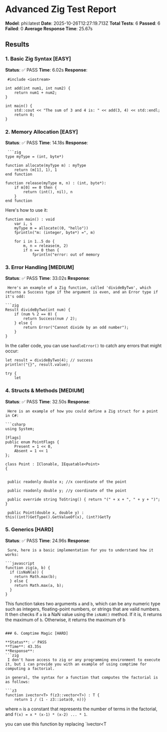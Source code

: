 # Advanced Zig Test Report

**Model**: phi:latest
**Date**: 2025-10-26T12:27:19.713Z
**Total Tests**: 6
**Passed**: 6
**Failed**: 0
**Average Response Time**: 25.67s

## Results

### 1. Basic Zig Syntax [EASY]

**Status**: ✅ PASS
**Time**: 6.02s
**Response**:
```zig
 #include <iostream>
 
int add(int num1, int num2) {
    return num1 + num2;
}

int main() {
    std::cout << "The sum of 3 and 4 is: " << add(3, 4) << std::endl;
    return 0;
}

```

### 2. Memory Allocation [EASY]

**Status**: ✅ PASS
**Time**: 14.18s
**Response**:
```zig
 ```zig
type myType = (int, byte*)

function allocate(myType m) : myType
    return (m[1], 1), 1
end function

function release(myType m, n) : (int, byte*):
    if m[0] == 0 then {
        return (int(), nil), n
    }
end function
```

Here's how to use it:
```zig
function main() : void
    var i, s
    myType m = allocate((0, "hello"))
    fprintln("m: (integer, byte*) =", m)

    for i in 1..5 do {
        m, n = release(m, 2)
        if n == 0 then {
            fprintln("error: out of memory
```

### 3. Error Handling [MEDIUM]

**Status**: ✅ PASS
**Time**: 33.02s
**Response**:
```zig
 Here's an example of a Zig function, called 'divideByTwo', which returns a Success type if the argument is even, and an Error type if it's odd:

```zig
Result divideByTwo(int num) {
    if (num % 2 == 0) {
        return Success(num / 2);
    } else {
        return Error("Cannot divide by an odd number");
    }
}
```

In the caller code, you can use `handleError()` to catch any errors that might occur:

```zig
let result = divideByTwo(4); // success
println!("{}", result.value);

try {
    let
```

### 4. Structs & Methods [MEDIUM]

**Status**: ✅ PASS
**Time**: 32.50s
**Response**:
```zig
 Here is an example of how you could define a Zig struct for a point in C#:

```csharp
using System;

[Flags]
public enum PointFlags {
    Present = 1 << 0,
    Absent = 1 << 1
};

class Point : IClonable, IEquatable<Point>
{
 
 
 public readonly double x; //x coordinate of the point
 
 public readonly double y; //y coordinate of the point

 public override string ToString() { return "(" + x + ", " + y + ")"; }
 
 public Point(double x, double y) : this((int?)GetType().GetValueOf(x), (int?)GetTy
```

### 5. Generics [HARD]

**Status**: ✅ PASS
**Time**: 24.96s
**Response**:
```zig
 Sure, here is a basic implementation for you to understand how it works: 

```javascript
function zig(a, b) {
  if (isNaN(a)) {
    return Math.max(b);
  } else {
    return Math.max(a, b);
  }
}
```

This function takes two arguments `a` and `b`, which can be any numeric type such as integers, floating-point numbers, or strings that are valid numbers. It then checks if `a` is a NaN value using the `isNaN()` method. If it is, it returns the maximum of `b`. Otherwise, it returns the maximum of b
```

### 6. Comptime Magic [HARD]

**Status**: ✅ PASS
**Time**: 43.35s
**Response**:
```zig
 I don't have access to zig or any programming environment to execute it, but i can provide you with an example of using comptime for computing a factorial.

in general, the syntax for a function that computes the factorial is as follows:

```z3
function ivector<T> f(z3::vector<T>) : T {
    return 1 / (1 - z3::iota(0, n))}
```

where `n` is a constant that represents the number of terms in the factorial, and `f(x) = x * (x-1) * (x-2) ... * 1`. 

you can use this function by replacing `ivector<T
```

